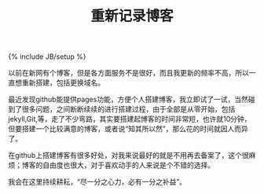 ﻿---
layout: post
title: 重新记录博客
description: "重新开始写博客，记录经验与分享"
category: 随笔
tags: [记录, 分享]
---
{% include JB/setup %}

以前在新网有个博客，但是各方面服务不是很好，而且我更新的频率不高，所以一直想重新搭建，包括更换域名。

最近发现github能提供pages功能，方便个人搭建博客，我立即试了一试，当然碰到了很多问题，之间断断续续的进行搭建过程，由于全部是从零开始，包括jekyll,Git,等，走了不少弯路，其实要搭建起博客的时间非常短，也许就10分钟，但要搭建一个比较满意的博客，或者说“知其所以然”，那么花的时间就因人而异了。

在github上搭建博客有很多好处，对我来说最好的就是不用再去备案了，这个很麻烦；博客的自由度也很大，对于喜欢动手的人来说是个不错的选择。

我会在这里持续耕耘，“尽一分之心力，必有一分之补益”。